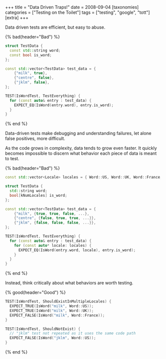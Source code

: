 +++
title = "Data Driven Traps!"
date = 2008-09-04
[taxonomies]
categories = ["Testing on the Toilet"]
tags = ["testing", "google", "tott"]
[extra]
+++

Data driven tests are efficient, but easy to abuse.

{% bad(header="Bad") %}
```cpp
struct TestData {
  const std::string word;
  const bool is_word;
};

const std::vector<TestData> test_data = {
    {"milk", true},
    {"centre", false},
    {"jklm", false},
};

TEST(IsWordTest, TestEverything) {
  for (const auto& entry : test_data) {
    EXPECT_EQ(IsWord(entry.word), entry.is_word);
  }
}
```
{% end %}

Data-driven tests make debugging and understanding failures, let alone false positives, more
difficult.

As the code grows in complexity, data tends to grow even faster. It quickly becomes impossible to
discern what behavior each piece of data is meant to test.

{% bad(header="Bad") %}
```cpp
const std::vector<Locale> locales = { Word::US, Word::UK, Word::France, ... };

struct TestData {
  std::string word;
  bool[kNumLocales] is_word;
};

const std::vector<TestData> test_data = {
    {"milk", {true, true, false, ...},
    {"centre", {false, true, true, ...}},
    {"jklm", {false, false, false, ...}},
};

TEST(IsWordTest, TestEverything) {
  for (const auto& entry : test_data) {
    for (const auto* locale: locales) {
      EXPECT_EQ(IsWord(entry.word, locale), entry.is_word);
    }
  }
}
```
{% end %}

Instead, think critically about what behaviors are worth testing.

{% good(header="Good") %}
```cpp
TEST(IsWordTest, ShouldExistInMultipleLocales) {
  EXPECT_TRUE(IsWord("milk", Word::US));
  EXPECT_TRUE(IsWord("milk", Word::UK));
  EXPECT_FALSE(IsWord("milk", Word::France));
}

TEST(IsWordTest, ShouldNotExist) {
  // "jklm" test not repeated as it uses the same code path
  EXPECT_FALSE(IsWord("jklm", Word::US));
}
```
{% end %}

